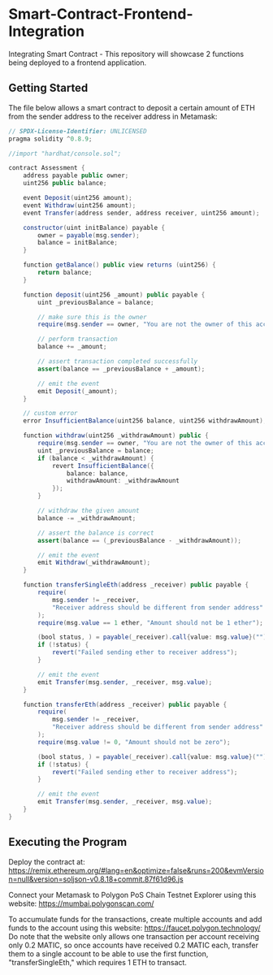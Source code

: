 # Smart-Contract-Frontend-Integration
Integrating Smart Contract -  This repository will showcase 2 functions being deployed to a frontend application.
## Getting Started
The file below allows a smart contract to deposit a certain amount of ETH from the sender address to the receiver address in Metamask:

```Java
// SPDX-License-Identifier: UNLICENSED
pragma solidity ^0.8.9;

//import "hardhat/console.sol";

contract Assessment {
    address payable public owner;
    uint256 public balance;

    event Deposit(uint256 amount);
    event Withdraw(uint256 amount);
    event Transfer(address sender, address receiver, uint256 amount);

    constructor(uint initBalance) payable {
        owner = payable(msg.sender);
        balance = initBalance;
    }

    function getBalance() public view returns (uint256) {
        return balance;
    }

    function deposit(uint256 _amount) public payable {
        uint _previousBalance = balance;

        // make sure this is the owner
        require(msg.sender == owner, "You are not the owner of this account");

        // perform transaction
        balance += _amount;

        // assert transaction completed successfully
        assert(balance == _previousBalance + _amount);

        // emit the event
        emit Deposit(_amount);
    }

    // custom error
    error InsufficientBalance(uint256 balance, uint256 withdrawAmount);

    function withdraw(uint256 _withdrawAmount) public {
        require(msg.sender == owner, "You are not the owner of this account");
        uint _previousBalance = balance;
        if (balance < _withdrawAmount) {
            revert InsufficientBalance({
                balance: balance,
                withdrawAmount: _withdrawAmount
            });
        }

        // withdraw the given amount
        balance -= _withdrawAmount;

        // assert the balance is correct
        assert(balance == (_previousBalance - _withdrawAmount));

        // emit the event
        emit Withdraw(_withdrawAmount);
    }

    function transferSingleEth(address _receiver) public payable {
        require(
            msg.sender != _receiver,
            "Receiver address should be different from sender address"
        );
        require(msg.value == 1 ether, "Amount should not be 1 ether");

        (bool status, ) = payable(_receiver).call{value: msg.value}("");
        if (!status) {
            revert("Failed sending ether to receiver address");
        }

        // emit the event
        emit Transfer(msg.sender, _receiver, msg.value);
    }

    function transferEth(address _receiver) public payable {
        require(
            msg.sender != _receiver,
            "Receiver address should be different from sender address"
        );
        require(msg.value != 0, "Amount should not be zero");

        (bool status, ) = payable(_receiver).call{value: msg.value}("");
        if (!status) {
            revert("Failed sending ether to receiver address");
        }

        // emit the event
        emit Transfer(msg.sender, _receiver, msg.value);
    }
}

```
## Executing the Program

Deploy the contract at: https://remix.ethereum.org/#lang=en&optimize=false&runs=200&evmVersion=null&version=soljson-v0.8.18+commit.87f61d96.js

Connect your Metamask to Polygon PoS Chain Testnet Explorer using this website: https://mumbai.polygonscan.com/

To accumulate funds for the transactions, create multiple accounts and add funds to the account using this website: https://faucet.polygon.technology/
Do note that the website only allows one transaction per account receiving only 0.2 MATIC, so once accounts have received 0.2 MATIC each, transfer them to a single account to be able to use the first function, "transferSingleEth," which requires 1 ETH to transact.

